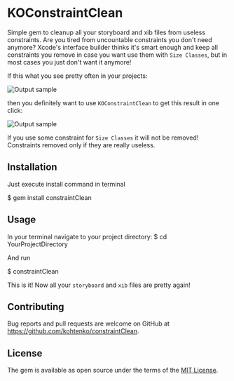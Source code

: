 # KOConstraintClean

Simple gem to cleanup all your storyboard and xib files from useless constraints.
Are you tired from uncountable constraints you don't need anymore? Xcode's interface builder thinks it's smart enough and keep all constraints you remove in case you want use them with `Size Classes`, but in most cases you just don't want it anymore!

If this what you see pretty often in your projects:

![Output sample](https://raw.github.com/kohtenko/KOConstraintClean/master/before.png)

then you definitely want to use `KOConstraintClean` to get this result in one click:

![Output sample](https://raw.github.com/kohtenko/KOConstraintClean/master/after.png)

If you use some constraint for `Size Classes` it will not be removed! Constraints removed only if they are really useless.

## Installation
Just execute install command in terminal
  
$ gem install constraintClean

## Usage
In your terminal navigate to your project directory:
$ cd YourProjectDirectory

And run 

$ constraintClean 

This is it! Now all your `storyboard` and `xib` files are pretty again!

## Contributing

Bug reports and pull requests are welcome on GitHub at https://github.com/kohtenko/constraintClean.


## License

The gem is available as open source under the terms of the [MIT License](http://opensource.org/licenses/MIT).

